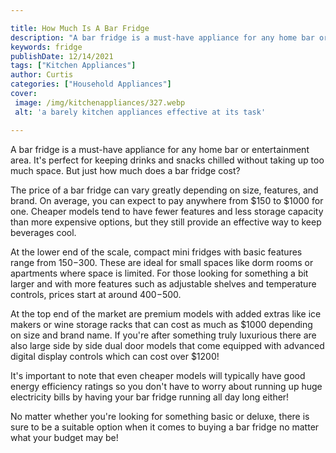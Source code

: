 ```yaml
---

title: How Much Is A Bar Fridge
description: "A bar fridge is a must-have appliance for any home bar or entertainment area. It's perfect for keeping drinks and snacks chilled w...lets find out"
keywords: fridge
publishDate: 12/14/2021
tags: ["Kitchen Appliances"]
author: Curtis
categories: ["Household Appliances"]
cover: 
 image: /img/kitchenappliances/327.webp
 alt: 'a barely kitchen appliances effective at its task'

---
```


A bar fridge is a must-have appliance for any home bar or entertainment area. It's perfect for keeping drinks and snacks chilled without taking up too much space. But just how much does a bar fridge cost?

The price of a bar fridge can vary greatly depending on size, features, and brand. On average, you can expect to pay anywhere from $150 to $1000 for one. Cheaper models tend to have fewer features and less storage capacity than more expensive options, but they still provide an effective way to keep beverages cool. 

At the lower end of the scale, compact mini fridges with basic features range from $150-$300. These are ideal for small spaces like dorm rooms or apartments where space is limited. For those looking for something a bit larger and with more features such as adjustable shelves and temperature controls, prices start at around $400-$500. 

At the top end of the market are premium models with added extras like ice makers or wine storage racks that can cost as much as $1000 depending on size and brand name. If you're after something truly luxurious there are also large side by side dual door models that come equipped with advanced digital display controls which can cost over $1200! 

It's important to note that even cheaper models will typically have good energy efficiency ratings so you don't have to worry about running up huge electricity bills by having your bar fridge running all day long either! 

No matter whether you're looking for something basic or deluxe, there is sure to be a suitable option when it comes to buying a bar fridge no matter what your budget may be!

